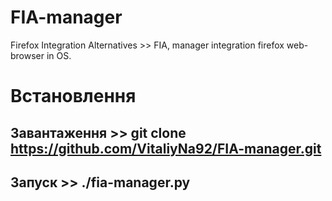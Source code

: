 # FIA-manager
Firefox Integration Alternatives  >> FIA,  manager integration firefox web-browser in OS.

# Встановлення 
## Завантаження >> git clone https://github.com/VitaliyNa92/FIA-manager.git
## Запуск       >> ./fia-manager.py

